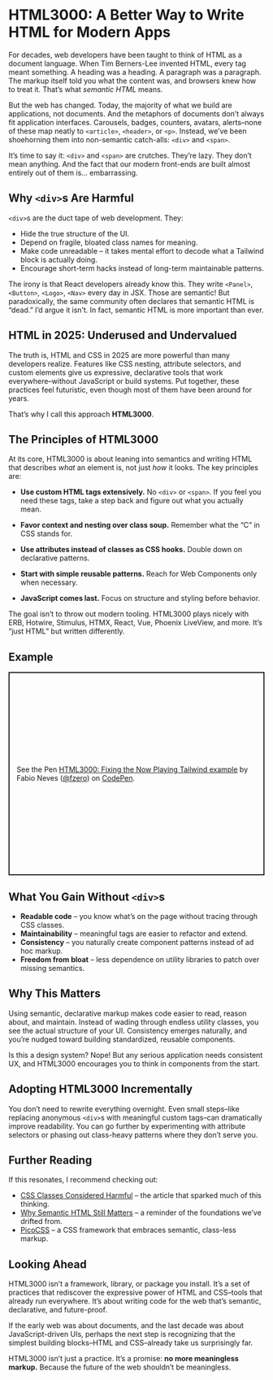 # HTML3000: A Better Way to Write HTML for Modern Apps

For decades, web developers have been taught to think of HTML as a document language. When Tim Berners-Lee invented HTML, every tag meant something. A heading was a heading. A paragraph was a paragraph. The markup itself told you what the content was, and browsers knew how to treat it. That’s what _semantic HTML_ means.

But the web has changed. Today, the majority of what we build are applications, not documents. And the metaphors of documents don’t always fit application interfaces. Carousels, badges, counters, avatars, alerts–none of these map neatly to `<article>`, `<header>`, or `<p>`. Instead, we’ve been shoehorning them into non-semantic catch-alls: `<div>` and `<span>`.

It’s time to say it: `<div>` and `<span>` are crutches. They’re lazy. They don’t mean anything. And the fact that our modern front-ends are built almost entirely out of them is… embarrassing.

## Why `<div>`s Are Harmful

`<div>`s are the duct tape of web development. They:

- Hide the true structure of the UI.
- Depend on fragile, bloated class names for meaning.
- Make code unreadable – it takes mental effort to decode what a Tailwind block is actually doing.
- Encourage short-term hacks instead of long-term maintainable patterns.

The irony is that React developers already know this. They write `<Panel>`, `<Button>`, `<Logo>`, `<Nav>` every day in JSX. Those are semantic! But paradoxically, the same community often declares that semantic HTML is “dead.” I’d argue it isn’t. In fact, semantic HTML is more important than ever.

## HTML in 2025: Underused and Undervalued

The truth is, HTML and CSS in 2025 are more powerful than many developers realize. Features like CSS nesting, attribute selectors, and custom elements give us expressive, declarative tools that work everywhere–without JavaScript or build systems. Put together, these practices feel futuristic, even though most of them have been around for years.

That’s why I call this approach **HTML3000**.

## The Principles of HTML3000

At its core, HTML3000 is about leaning into semantics and writing HTML that describes _what_ an element is, not just _how_ it looks. The key principles are:

- **Use custom HTML tags extensively.** No `<div>` or `<span>`. If you feel you need these tags, take a step back and figure out what you actually mean.

- **Favor context and nesting over class soup.** Remember what the “C” in CSS stands for.

- **Use attributes instead of classes as CSS hooks.** Double down on declarative patterns.

- **Start with simple reusable patterns.** Reach for Web Components only when necessary.

- **JavaScript comes last.** Focus on structure and styling before behavior.

The goal isn’t to throw out modern tooling. HTML3000 plays nicely with ERB, Hotwire, Stimulus, HTMX, React, Vue, Phoenix LiveView, and more. It’s “just HTML” but written differently.

## Example

<p
  class="codepen"
  data-height="400"
  data-default-tab="html,result"
  data-slug-hash="JoYLqoP"
  data-pen-title="HTML3000: Fixing the Now Playing Tailwind example"
  data-user="fzero"
  style="
    height: 400px;
    box-sizing: border-box;
    display: flex;
    align-items: center;
    justify-content: center;
    border: 2px solid;
    margin: 1em 0;
    padding: 1em;
  "
>
  <span
    >See the Pen
    <a href="https://codepen.io/fzero/pen/JoYLqoP">
      HTML3000: Fixing the Now Playing Tailwind example</a
    >
    by Fabio Neves (<a href="https://codepen.io/fzero">@fzero</a>) on
    <a href="https://codepen.io">CodePen</a>.</span
  >
</p>
<script
  async
  src="https://public.codepenassets.com/embed/index.js"
></script>

## What You Gain Without `<div>`s

- **Readable code** – you know what’s on the page without tracing through CSS classes.
- **Maintainability** – meaningful tags are easier to refactor and extend.
- **Consistency** – you naturally create component patterns instead of ad hoc markup.
- **Freedom from bloat** – less dependence on utility libraries to patch over missing semantics.

## Why This Matters

Using semantic, declarative markup makes code easier to read, reason about, and maintain. Instead of wading through endless utility classes, you see the actual structure of your UI. Consistency emerges naturally, and you’re nudged toward building standardized, reusable components.

Is this a design system? Nope! But any serious application needs consistent UX, and HTML3000 encourages you to think in components from the start.

## Adopting HTML3000 Incrementally

You don’t need to rewrite everything overnight. Even small steps–like replacing anonymous `<div>`s with meaningful custom tags–can dramatically improve readability. You can go further by experimenting with attribute selectors or phasing out class-heavy patterns where they don’t serve you.

## Further Reading

If this resonates, I recommend checking out:

- [CSS Classes Considered Harmful](https://www.keithcirkel.co.uk/css-classes-considered-harmful) – the article that sparked much of this thinking.
- [Why Semantic HTML Still Matters](https://www.jonoalderson.com/conjecture/why-semantic-html-still-matters) – a reminder of the foundations we’ve drifted from.
- [PicoCSS](https://picocss.com/) – a CSS framework that embraces semantic, class-less markup.


## Looking Ahead

HTML3000 isn’t a framework, library, or package you install. It’s a set of practices that rediscover the expressive power of HTML and CSS–tools that already run everywhere. It’s about writing code for the web that’s semantic, declarative, and future-proof.

If the early web was about documents, and the last decade was about JavaScript-driven UIs, perhaps the next step is recognizing that the simplest building blocks–HTML and CSS–already take us surprisingly far.

HTML3000 isn’t just a practice. It’s a promise: **no more meaningless markup.** Because the future of the web shouldn’t be meaningless.
